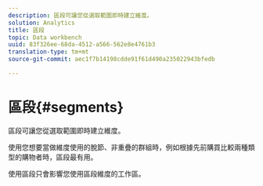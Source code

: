 ```yaml
---
description: 區段可讓您從選取範圍即時建立維度。
solution: Analytics
title: 區段
topic: Data workbench
uuid: 83f326ee-68da-4512-a566-562e8e4761b3
translation-type: tm+mt
source-git-commit: aec1f7b14198cdde91f61d490a235022943bfedb

---
```



# 區段{#segments}

區段可讓您從選取範圍即時建立維度。

使用您想要當做維度使用的脫節、非重疊的群組時，例如根據先前購買比較兩種類型的購物者時，區段最有用。

使用區段只會影響您使用區段維度的工作區。
